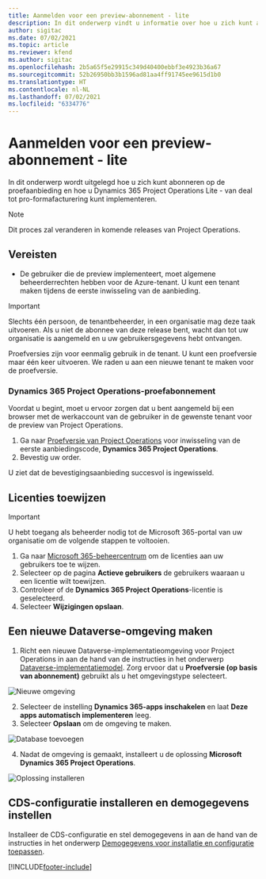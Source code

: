 ```yaml
---
title: Aanmelden voor een preview-abonnement - lite
description: In dit onderwerp vindt u informatie over hoe u zich kunt abonneren op Project Operations Lite en hoe u dit kunt implementeren, van deal tot pro-formafacturering.
author: sigitac
ms.date: 07/02/2021
ms.topic: article
ms.reviewer: kfend
ms.author: sigitac
ms.openlocfilehash: 2b5a65f5e29915c349d40400ebbf3e4923b36a67
ms.sourcegitcommit: 52b26950bb3b1596ad81aa4ff91745ee9615d1b0
ms.translationtype: HT
ms.contentlocale: nl-NL
ms.lasthandoff: 07/02/2021
ms.locfileid: "6334776"
---
```

# <a name="sign-up-for-a-preview-subscription---lite"></a>Aanmelden voor een preview-abonnement - lite 

In dit onderwerp wordt uitgelegd hoe u zich kunt abonneren op de proefaanbieding en hoe u Dynamics 365 Project Operations Lite - van deal tot pro-formafacturering kunt implementeren.

> [!NOTE]
> Dit proces zal veranderen in komende releases van Project Operations.

## <a name="prerequisites"></a>Vereisten
- De gebruiker die de preview implementeert, moet algemene beheerderrechten hebben voor de Azure-tenant. U kunt een tenant maken tijdens de eerste inwisseling van de aanbieding.

> [!IMPORTANT]
> Slechts één persoon, de tenantbeheerder, in een organisatie mag deze taak uitvoeren. Als u niet de abonnee van deze release bent, wacht dan tot uw organisatie is aangemeld en u uw gebruikersgegevens hebt ontvangen.
> 
> Proefversies zijn voor eenmalig gebruik in de tenant. U kunt een proefversie maar één keer uitvoeren. We raden u aan een nieuwe tenant te maken voor de proefversie.

### <a name="dynamics-365-project-operations-trial"></a>Dynamics 365 Project Operations-proefabonnement 

Voordat u begint, moet u ervoor zorgen dat u bent aangemeld bij een browser met de werkaccount van de gebruiker in de gewenste tenant voor de preview van Project Operations.

1. Ga naar [Proefversie van Project Operations](https://aka.ms/try-po) voor inwisseling van de eerste aanbiedingscode, **Dynamics 365 Project Operations**.
2. Bevestig uw order.

  U ziet dat de bevestigingsaanbieding succesvol is ingewisseld.

## <a name="assign-licenses"></a>Licenties toewijzen

> [!IMPORTANT]
> U hebt toegang als beheerder nodig tot de Microsoft 365-portal van uw organisatie om de volgende stappen te voltooien.


1. Ga naar [Microsoft 365-beheercentrum](https://portal.office.com/) om de licenties aan uw gebruikers toe te wijzen.
2. Selecteer op de pagina **Actieve gebruikers** de gebruikers waaraan u een licentie wilt toewijzen.
3. Controleer of de **Dynamics 365 Project Operations**-licentie is geselecteerd. 
4. Selecteer **Wijzigingen opslaan**.

## <a name="create-a-new-dataverse-environment"></a>Een nieuwe Dataverse-omgeving maken

1. Richt een nieuwe Dataverse-implementatieomgeving voor Project Operations in aan de hand van de instructies in het onderwerp [Dataverse-implementatiemodel](lite-deployment.md). Zorg ervoor dat u **Proefversie (op basis van abonnement)** gebruikt als u het omgevingstype selecteert.

  ![Nieuwe omgeving](./media/19CreateEnvironment.png)

2. Selecteer de instelling **Dynamics 365-apps inschakelen** en laat **Deze apps automatisch implementeren** leeg.  
3. Selecteer **Opslaan** om de omgeving te maken.

  ![Database toevoegen](./media/20CreateEnvironment1.png)

4. Nadat de omgeving is gemaakt, installeert u de oplossing **Microsoft Dynamics 365 Project Operations**. 

![Oplossing installeren](./media/21InstallSolution.png)

## <a name="install-a-cds-configuration-and-setup-demo-data"></a>CDS-configuratie installeren en demogegevens instellen

Installeer de CDS-configuratie en stel demogegevens in aan de hand van de instructies in het onderwerp [Demogegevens voor installatie en configuratie toepassen](lite-apply-demo-setup-config-data.md).


[!INCLUDE[footer-include](../includes/footer-banner.md)]
